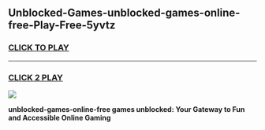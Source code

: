 
## Unblocked-Games-unblocked-games-online-free-Play-Free-5yvtz
<h3>
<a href="https://premium76.site?title=unblocked-games-online-free&ref=23A">CLICK TO PLAY</a></h3>
<hr>

<h3>
<a href="https://premium76.site?title=unblocked-games-online-free&ref=23A">CLICK 2 PLAY</a>
  
</h3>

<a href="https://premium76.site?title=unblocked-games-online-free&ref=23A"><img src="https://clearcache.store/games.png"></a>


**unblocked-games-online-free games unblocked: Your Gateway to Fun and Accessible Online Gaming**
